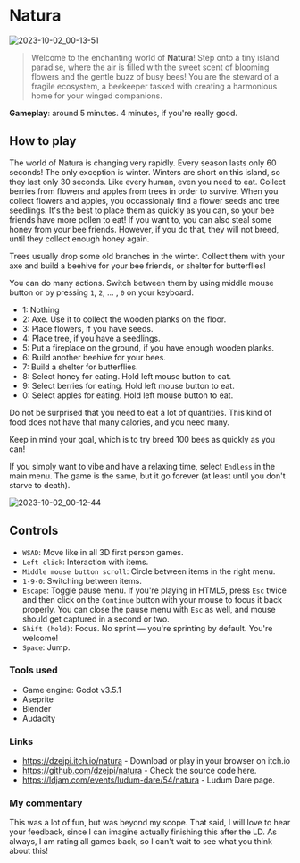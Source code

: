 # Natura

![2023-10-02_00-13-51](https://github.com/dzejpi/natura/assets/18399695/b649c0a5-18ce-4008-ae29-83f674907de4)

> Welcome to the enchanting world of **Natura**! Step onto a tiny island paradise, where the air is filled with the sweet scent of blooming flowers and the gentle buzz of busy bees! You are the steward of a fragile ecosystem, a beekeeper tasked with creating a harmonious home for your winged companions.

**Gameplay**: around 5 minutes. 4 minutes, if you're really good.

## How to play
The world of Natura is changing very rapidly. Every season lasts only 60 seconds! The only exception is winter. Winters are short on this island, so they last only 30 seconds. Like every human, even you need to eat. Collect berries from flowers and apples from trees in order to survive. When you collect flowers and apples, you occassionaly find a flower seeds and tree seedlings. It's the best to place them as quickly as you can, so your bee friends have more pollen to eat!
If you want to, you can also steal some honey from your bee friends. However, if you do that, they will not breed, until they collect enough honey again.

Trees usually drop some old branches in the winter. Collect them with your axe and build a beehive for your bee friends, or shelter for butterflies!

You can do many actions. Switch between them by using middle mouse button or by pressing `1`, `2`, ... , `0` on your keyboard.

* 1: Nothing
* 2: Axe. Use it to collect the wooden planks on the floor.
* 3: Place flowers, if you have seeds.
* 4: Place tree, if you have a seedlings.
* 5: Put a fireplace on the ground, if you have enough wooden planks.
* 6: Build another beehive for your bees.
* 7: Build a shelter for butterflies.
* 8: Select honey for eating. Hold left mouse button to eat.
* 9: Select berries for eating. Hold left mouse button to eat.
* 0: Select apples for eating. Hold left mouse button to eat.

Do not be surprised that you need to eat a lot of quantities. This kind of food does not have that many calories, and you need many.

Keep in mind your goal, which is to try breed 100 bees as quickly as you can!

If you simply want to vibe and have a relaxing time, select `Endless` in the main menu. The game is the same, but it go forever (at least until you don't starve to death).

 ![2023-10-02_00-12-44](https://github.com/dzejpi/natura/assets/18399695/ce326916-1528-42d8-8029-2f329498b7f9)

## Controls

* `WSAD`: Move like in all 3D first person games.
* `Left click`: Interaction with items.
* `Middle mouse button scroll`: Circle between items in the right menu.
* `1-9-0`: Switching between items.
* `Escape`: Toggle pause menu. If you're playing in HTML5, press `Esc` twice and then click on the `Continue` button with your mouse to focus it back properly. You can close the pause menu with `Esc` as well, and mouse should get captured in a second or two.
* `Shift (hold)`: Focus. No sprint — you're sprinting by default. You're welcome!
* `Space`: Jump.

### Tools used

* Game engine: Godot v3.5.1
* Aseprite
* Blender
* Audacity

### Links

* https://dzejpi.itch.io/natura - Download or play in your browser on itch.io
* https://github.com/dzejpi/natura - Check the source code here.
* https://ldjam.com/events/ludum-dare/54/natura - Ludum Dare page.


### My commentary
This was a lot of fun, but was beyond my scope. That said, I will love to hear your feedback, since I can imagine actually finishing this after the LD. As always, I am rating all games back, so I can't wait to see what you think about this!
